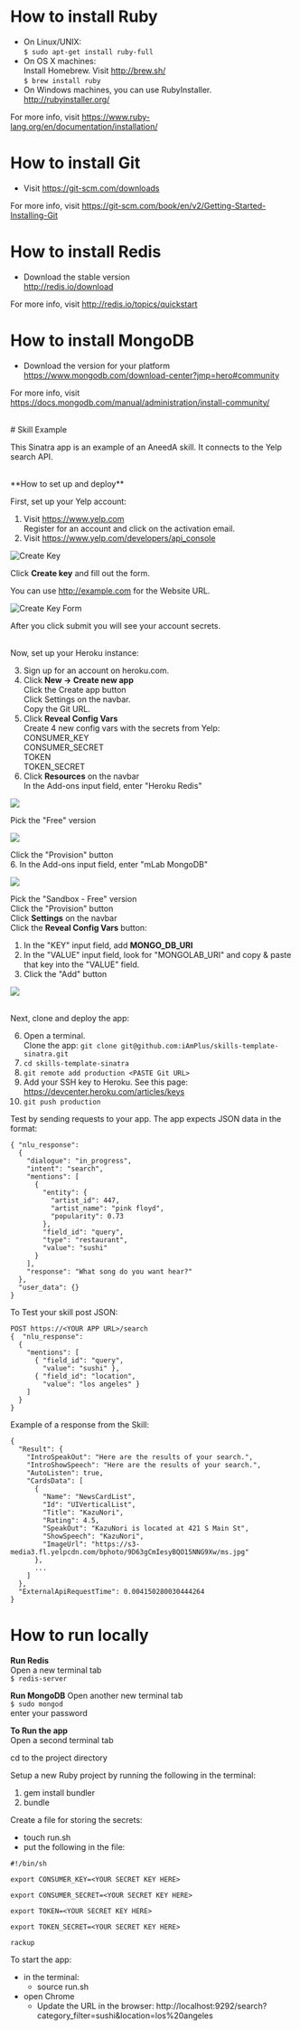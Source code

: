 # How to install Ruby

  - On Linux/UNIX:  
  ```$ sudo apt-get install ruby-full```
  - On OS X machines:  
  Install Homebrew. Visit http://brew.sh/   
  ```$ brew install ruby```
  - On Windows machines, you can use RubyInstaller.   
  http://rubyinstaller.org/

  For more info, visit https://www.ruby-lang.org/en/documentation/installation/

# How to install Git

  - Visit https://git-scm.com/downloads

  For more info, visit https://git-scm.com/book/en/v2/Getting-Started-Installing-Git

# How to install Redis
  - Download the stable version   
  http://redis.io/download

  For more info, visit http://redis.io/topics/quickstart

# How to install MongoDB
  - Download the version for your platform  
  https://www.mongodb.com/download-center?jmp=hero#community

  For more info, visit https://docs.mongodb.com/manual/administration/install-community/

<br>
# Skill Example

This Sinatra app is an example of an AneedA skill. It connects to the Yelp search API.  

<br>
**How to set up and deploy**

First, set up your Yelp account:  

1. Visit https://www.yelp.com  
Register for an account and click on the activation email.  
2. Visit https://www.yelp.com/developers/api_console  

![Create Key](https://github.com/iAmPlus/skills-template-sinatra/blob/master/images/create_key.png?raw=true)

Click **Create key** and fill out the form.  


You can use http://example.com for the Website URL.   

![Create Key Form](https://github.com/iAmPlus/skills-template-sinatra/blob/master/images/create_key_form.png?raw=true)

After you click submit you will see your account secrets.  

  <br>
Now, set up your Heroku instance:  

3. Sign up for an account on heroku.com.  
4. Click **New -> Create new app**   
Click the Create app button   
Click Settings on the navbar.   
Copy the Git URL.  
4. Click **Reveal Config Vars**  
Create 4 new config vars with the secrets from Yelp:  
CONSUMER_KEY  
CONSUMER_SECRET  
TOKEN  
TOKEN_SECRET  
5. Click **Resources** on the navbar   
In the Add-ons input field, enter "Heroku Redis"  

![](https://github.com/iAmPlus/skills-template-sinatra/blob/master/images/add_heroku_redis.png?raw=true)

Pick the "Free" version  

![](https://github.com/iAmPlus/skills-template-sinatra/blob/master/images/add_heroku_redis_confirm.png?raw=true)

Click the "Provision" button  
6. In the Add-ons input field, enter "mLab MongoDB"  

![](https://github.com/iAmPlus/skills-template-sinatra/blob/master/images/add_mlab.png?raw=true)

Pick the "Sandbox - Free" version  
Click the "Provision" button  
Click **Settings** on the navbar  
Click the **Reveal Config Vars** button:  
1. In the "KEY" input field, add **MONGO_DB_URI**  
2. In the "VALUE" input field, look for "MONGOLAB_URI" and copy & paste that key into the "VALUE" field.  
3. Click the "Add" button  

![](https://github.com/iAmPlus/skills-template-sinatra/blob/master/images/add_mlab_config.png?raw=true)

<br>
Next, clone and deploy the app:   

6. Open a terminal.   
  Clone the app: `git clone git@github.com:iAmPlus/skills-template-sinatra.git`
7. `cd skills-template-sinatra`
6. `git remote add production <PASTE Git URL>`  
6. Add your SSH key to Heroku.  See this page: https://devcenter.heroku.com/articles/keys
7. `git push production`  

Test by sending requests to your app. The app expects JSON data in the format:
```
{ "nlu_response": 
  { 
    "dialogue": "in_progress", 
    "intent": "search", 
    "mentions": [
      {
        "entity": {
          "artist_id": 447, 
          "artist_name": "pink floyd", 
          "popularity": 0.73
        }, 
        "field_id": "query", 
        "type": "restaurant", 
        "value": "sushi"
      }
    ], 
    "response": "What song do you want hear?" 
  },
  "user_data": {}
}
```

To Test your skill post JSON:  

```
POST https://<YOUR APP URL>/search  
{  "nlu_response":
  {
    "mentions": [ 
      { "field_id": "query",
        "value": "sushi" },
      { "field_id": "location",
        "value": "los angeles" }
    ]
  }
}
```

Example of a response from the Skill:  
```
{
  "Result": {
    "IntroSpeakOut": "Here are the results of your search.",
    "IntroShowSpeech": "Here are the results of your search.",
    "AutoListen": true,
    "CardsData": [
      {
        "Name": "NewsCardList",
        "Id": "UIVerticalList",
        "Title": "KazuNori",
        "Rating": 4.5,
        "SpeakOut": "KazuNori is located at 421 S Main St",
        "ShowSpeech": "KazuNori",
        "ImageUrl": "https://s3-media3.fl.yelpcdn.com/bphoto/9D63gCmIesyBQO15NNG9Xw/ms.jpg"
      },
      ...
    ]
  },
  "ExternalApiRequestTime": 0.004150280030444264
}
```

# How to run locally   

**Run Redis**   
Open a new terminal tab  
```$ redis-server```  

**Run MongoDB**
Open another new terminal tab  
```$ sudo mongod```  
enter your password

**To Run the app**  
Open a second terminal tab   

cd to the project directory   

Setup a new Ruby project by running the following in the terminal:
  1. gem install bundler
  2. bundle

Create a file for storing the secrets:  
  - touch run.sh
  - put the following in the file:
  ```
  #!/bin/sh  

  export CONSUMER_KEY=<YOUR SECRET KEY HERE>  

  export CONSUMER_SECRET=<YOUR SECRET KEY HERE>  

  export TOKEN=<YOUR SECRET KEY HERE>  

  export TOKEN_SECRET=<YOUR SECRET KEY HERE>  

  rackup
  ```

To start the app:
  - in the terminal:
    - source run.sh
  - open Chrome
    - Update the URL in the browser: http://localhost:9292/search?category_filter=sushi&location=los%20angeles
